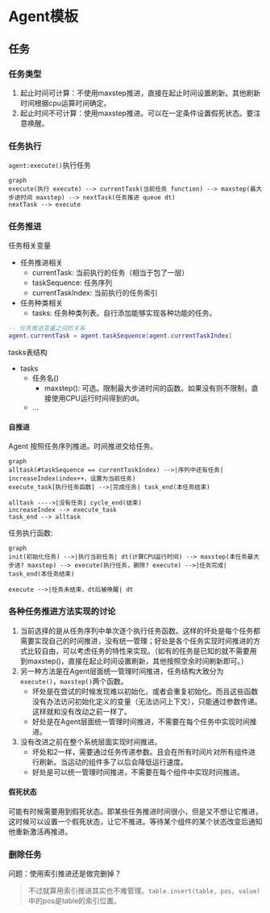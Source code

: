 # Agent模板

## 任务

### 任务类型
1. 起止时间可计算：不使用maxstep推进，直接在起止时间设置刷新。其他刷新时间根据cpu运算时间确定。
2. 起止时间不可计算：使用maxstep推进。可以在一定条件设置假死状态。要注意唤醒。

### 任务执行
`agent:execute()`执行任务

```mermaid
graph
execute(执行 execute) --> currentTask(当前任务 function) --> maxstep(最大步进时间 maxstep) --> nextTask(任务推进 queue dt)
nextTask --> execute
```

### 任务推进
任务相关变量
- 任务推进相关
  - currentTask: 当前执行的任务（相当于包了一层）
  - taskSequence: 任务序列
  - currentTaskIndex: 当前执行的任务索引
- 任务种类相关
  - tasks: 任务种类列表。自行添加能够实现各种功能的任务。

```lua
-- 任务推进变量之间的关系
agent.currentTask = agent.taskSequence[agent.currentTaskIndex]
```

tasks表结构
- tasks
  - 任务名()
    - maxstep(): 可选。限制最大步进时间的函数。如果没有则不限制，直接使用CPU运行时间得到的dt。
  - ...


#### 自推进
Agent 按照任务序列推进。时间推进交给任务。

```mermaid
graph
alltask(#taskSequence == currentTaskIndex) -->|序列中还有任务| increaseIndex(index++，设置为当前任务)
execute_task[执行任务函数] -->|完成任务| task_end(本任务结束)

alltask ---->|没有任务| cycle_end(结束)
increaseIndex --> execute_task
task_end --> alltask
```

任务执行函数:
```mermaid
graph
init(初始化任务) -->|执行当前任务| dt(计算CPU运行时间) --> maxstep(本任务最大步进? maxstep) --> execute(执行任务，删除? execute) -->|任务完成| task_end(本任务结束)

execute -->|任务未结束，dt后被唤醒| dt
```

### 各种任务推进方法实现的讨论
1. 当前选择的是从任务序列中单次逐个执行任务函数。这样的坏处是每个任务都需要实现自己的时间推进，没有统一管理；好处是各个任务实现时间推进的方式比较自由，可以考虑任务的特性来实现。（如有的任务是已知的就不需要用到maxstep()，直接在起止时间设置刷新，其他按照空余时间刷新即可。）
2. 另一种方法是在Agent层面统一管理时间推进，任务结构大致分为`execute()`，`maxstep()`两个函数。
    - 坏处是在尝试的时候发现难以初始化，或者会重复初始化。而且这些函数没有办法访问初始化定义的变量（无法访问上下文），只能通过参数传递。这样就和没有改动之前一样了。
    - 好处是在Agent层面统一管理时间推进，不需要在每个任务中实现时间推进。
3. 没有改进之前在整个系统层面实现时间推进。
    - 坏处和2一样，需要通过任务传递参数。且会在所有时间片对所有组件进行刷新。当运动的组件多了以后会降低运行速度。
    - 好处是可以统一管理时间推进，不需要在每个组件中实现时间推进。

#### 假死状态
可能有时候需要用到假死状态。即某些任务推进时间很小，但是又不想让它推进，这时候可以设置一个假死状态，让它不推进。等待某个组件的某个状态改变后通知他重新激活再推进。

### 删除任务
问题：使用索引推进还是做完删掉？
> 不过就算用索引推进其实也不难管理。`table.insert(table, pos, value)`中的pos是table的索引位置。
